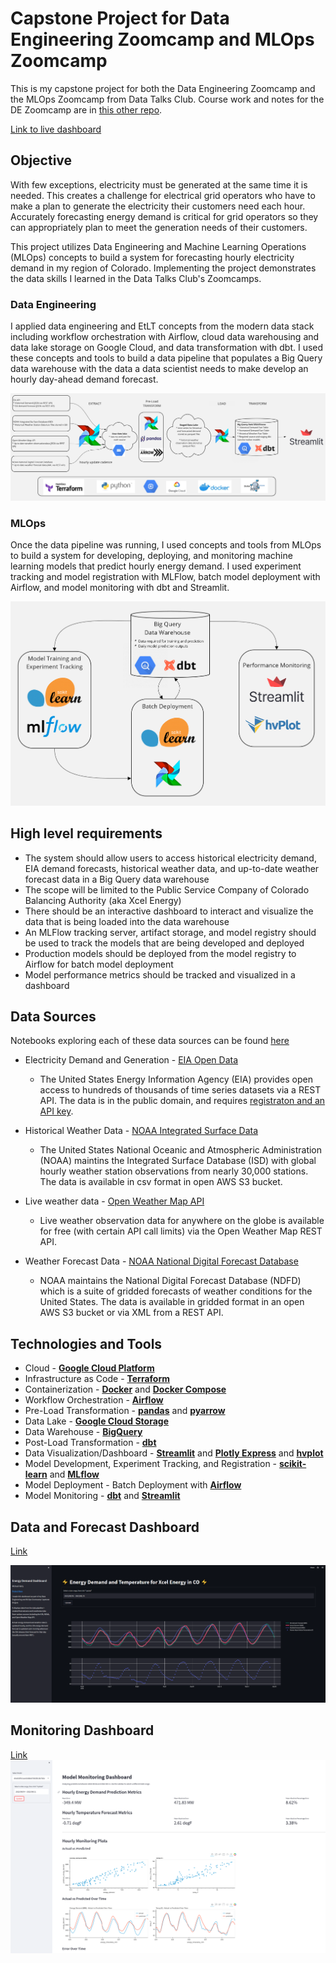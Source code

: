 # Capstone Project for Data Engineering Zoomcamp and MLOps Zoomcamp

This is my capstone project for both the Data Engineering Zoomcamp and the MLOps Zoomcamp from Data Talks Club.  Course work and notes for the DE Zoomcamp are in [this other repo](https://github.com/mharty3/data_engineering_zoomcamp_2022).

[Link to live dashboard](https://share.streamlit.io/mharty3/energy_data_capstone/04_dashboard/app.py)

## Objective
With few exceptions, electricity must be generated at the same time it is needed. This creates a challenge for electrical grid operators who have to make a plan to generate the electricity their customers need each hour. Accurately forecasting energy demand is critical for grid operators so they can appropriately plan to meet the generation needs of their customers.

This project utilizes Data Engineering and Machine Learning Operations (MLOps) concepts to build a system for forecasting hourly electricity demand in my region of Colorado. Implementing the project demonstrates the data skills I learned in the Data Talks Club's Zoomcamps. 

### Data Engineering
I applied data engineering and EtLT concepts from the modern data stack including workflow orchestration with Airflow, cloud data warehousing and data lake storage on Google Cloud, and data transformation with dbt. I used these concepts and tools to build a data pipeline that populates a Big Query data warehouse with the data a data scientist needs to make develop an hourly day-ahead demand forecast. 

![](img/de_architecture.PNG)

### MLOps
Once the data pipeline was running, I used concepts and tools from MLOps to build a system for developing, deploying, and monitoring machine learning models that predict hourly energy demand. I used experiment tracking and model registration with MLFlow, batch model deployment with Airflow, and model monitoring with dbt and Streamlit.

![](img/mlops_architecture.PNG)



## High level requirements

* The system should allow users to access historical electricity demand, EIA demand forecasts, historical weather data, and up-to-date weather forecast data in a Big Query data warehouse
* The scope will be limited to the Public Service Company of Colorado Balancing Authority (aka Xcel Energy)
* There should be an interactive dashboard to interact and visualize the data that is being loaded into the data warehouse
* An MLFlow tracking server, artifact storage, and model registry should be used to track the models that are being developed and deployed
* Production models should be deployed from the model registry to Airflow for batch model deployment
* Model performance metrics should be tracked and visualized in a dashboard


## Data Sources
Notebooks exploring each of these data sources can be found [here](00_data_source_exploration)

* Electricity Demand and Generation - [EIA Open Data](https://www.eia.gov/opendata/)
  * The United States Energy Information Agency (EIA) provides open access to hundreds of thousands of time series datasets via a REST API. The data is in the public domain, and requires [registraton and an API key](https://www.eia.gov/opendata/register.php).

* Historical Weather Data - [NOAA Integrated Surface Data](https://registry.opendata.aws/noaa-isd/)
  * The United States National Oceanic and Atmospheric Administration (NOAA) maintins the Integrated Surface Database (ISD) with global hourly weather station observations from nearly 30,000 stations. The data is available in csv format in open AWS S3 bucket.

* Live weather data - [Open Weather Map API](https://openweathermap.org/)
  * Live weather observation data for anywhere on the globe is available for free (with certain API call limits) via the Open Weather Map REST API.

* Weather Forecast Data - [NOAA National Digital Forecast Database](https://registry.opendata.aws/noaa-ndfd/)
  * NOAA maintains the National Digital Forecast Database (NDFD) which is a suite of gridded forecasts of weather conditions for the United States. The data is available in gridded format in an open AWS S3 bucket or via XML from a REST API.

## Technologies and Tools
- Cloud - [**Google Cloud Platform**](https://cloud.google.com)
- Infrastructure as Code - [**Terraform**](https://www.terraform.io)
- Containerization - [**Docker**](https://www.docker.com) and [**Docker Compose**](https://docs.docker.com/compose/)
- Workflow Orchestration - [**Airflow**](https://airflow.apache.org)
- Pre-Load Transformation - [**pandas**](https://pandas.pydata.org/) and [**pyarrow**](https://arrow.apache.org/docs/python/index.html)
- Data Lake - [**Google Cloud Storage**](https://cloud.google.com/storage)
- Data Warehouse - [**BigQuery**](https://cloud.google.com/bigquery)
- Post-Load Transformation - [**dbt**](https://www.getdbt.com)
- Data Visualization/Dashboard - [**Streamlit**](https://streamlit.io/) and [**Plotly Express**](https://plotly.com/python/plotly-express/) and [**hvplot**](https://hvplot.holoviz.org/)
- Model Development, Experiment Tracking, and Registration - [**scikit-learn**](https://scikit-learn.org/) and [**MLflow**](https://www.mlflow.org/)
- Model Deployment - Batch Deployment with [**Airflow**](https://airflow.apache.org)
- Model Monitoring - [**dbt**](https://www.getdbt.com) and [**Streamlit**](https://streamlit.io/)



## Data and Forecast Dashboard
[Link](https://share.streamlit.io/mharty3/energy_data_capstone/04_dashboard/app.py)

![](img/dashboard1.PNG)

## Monitoring Dashboard
[Link](https://mharty3-energy-data-capstone-07-monitoringapp-o8dnn1.streamlitapp.com/)
![](img/monitoring_dashboard_1.PNG)
